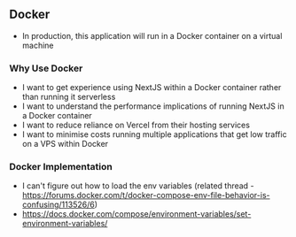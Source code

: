 ## Docker

-   In production, this application will run in a Docker container on a virtual machine

### Why Use Docker

-   I want to get experience using NextJS within a Docker container rather than running it serverless
-   I want to understand the performance implications of running NextJS in a Docker container
-   I want to reduce reliance on Vercel from their hosting services
-   I want to minimise costs running multiple applications that get low traffic on a VPS within Docker

### Docker Implementation

-   I can't figure out how to load the env variables (related thread - https://forums.docker.com/t/docker-compose-env-file-behavior-is-confusing/113526/6)
-   https://docs.docker.com/compose/environment-variables/set-environment-variables/
